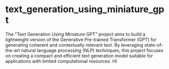 # text_generation_using_miniature_gpt
The "Text Generation Using Miniature GPT" project aims to build a lightweight version of the Generative Pre-trained Transformer (GPT) for generating coherent and contextually relevant text. By leveraging state-of-the-art natural language processing (NLP) techniques, this project focuses on creating a compact and efficient text generation model suitable for applications with limited computational resources.
HI

